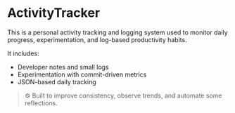 # ActivityTracker

This is a personal activity tracking and logging system used to monitor daily progress, experimentation, and log-based productivity habits.

It includes:
- Developer notes and small logs
- Experimentation with commit-driven metrics
- JSON-based daily tracking

> ⚙️ Built to improve consistency, observe trends, and automate some reflections.
